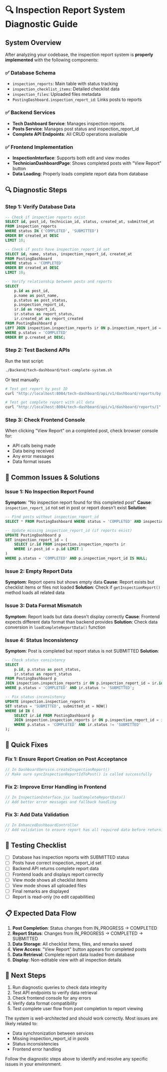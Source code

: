 # 🔍 Inspection Report System Diagnostic Guide

## System Overview

After analyzing your codebase, the inspection report system is **properly implemented** with the following components:

### ✅ Database Schema

- `inspection_reports`: Main table with status tracking
- `inspection_checklist_items`: Detailed checklist data
- `inspection_files`: Uploaded files metadata
- `PostingDashboard.inspection_report_id`: Links posts to reports

### ✅ Backend Services

- **Tech Dashboard Service**: Manages inspection reports
- **Posts Service**: Manages post status and inspection_report_id
- **Complete API Endpoints**: All CRUD operations available

### ✅ Frontend Implementation

- **InspectionInterface**: Supports both edit and view modes
- **TechnicianDashboardPage**: Shows completed posts with "View Report" button
- **Data Loading**: Properly loads complete report data from database

## 🔍 Diagnostic Steps

### Step 1: Verify Database Data

```sql
-- Check if inspection reports exist
SELECT id, post_id, technician_id, status, created_at, submitted_at
FROM inspection_reports
WHERE status IN ('COMPLETED', 'SUBMITTED')
ORDER BY created_at DESC
LIMIT 10;

-- Check if posts have inspection_report_id set
SELECT id, name, status, inspection_report_id, created_at
FROM PostingDashboard
WHERE status = 'COMPLETED'
ORDER BY created_at DESC
LIMIT 10;

-- Verify relationship between posts and reports
SELECT
    p.id as post_id,
    p.name as post_name,
    p.status as post_status,
    p.inspection_report_id,
    ir.id as report_id,
    ir.status as report_status,
    ir.created_at as report_created
FROM PostingDashboard p
LEFT JOIN inspection.inspection_reports ir ON p.inspection_report_id = ir.id
WHERE p.status = 'COMPLETED'
ORDER BY p.created_at DESC;
```

### Step 2: Test Backend APIs

Run the test script:

```bash
./Backend/tech-dashboard/test-complete-system.sh
```

Or test manually:

```bash
# Test get report by post ID
curl "http://localhost:8084/tech-dashboard/api/v1/dashboard/reports/by-post/1" | jq

# Test get complete report with all data
curl "http://localhost:8084/tech-dashboard/api/v1/dashboard/reports/1" | jq
```

### Step 3: Check Frontend Console

When clicking "View Report" on a completed post, check browser console for:

- API calls being made
- Data being received
- Any error messages
- Data format issues

## 🐛 Common Issues & Solutions

### Issue 1: No Inspection Report Found

**Symptom**: "No inspection report found for this completed post"
**Cause**: `inspection_report_id` not set in post or report doesn't exist
**Solution**:

```sql
-- Find posts without inspection_report_id
SELECT * FROM PostingDashboard WHERE status = 'COMPLETED' AND inspection_report_id IS NULL;

-- Update missing inspection_report_id (if reports exist)
UPDATE PostingDashboard p
SET inspection_report_id = (
    SELECT ir.id FROM inspection.inspection_reports ir
    WHERE ir.post_id = p.id LIMIT 1
)
WHERE p.status = 'COMPLETED' AND p.inspection_report_id IS NULL;
```

### Issue 2: Empty Report Data

**Symptom**: Report opens but shows empty data
**Cause**: Report exists but checklist items or files not loaded
**Solution**: Check if `getInspectionReport()` method loads all related data

### Issue 3: Data Format Mismatch

**Symptom**: Report loads but data doesn't display correctly
**Cause**: Frontend expects different data format than backend provides
**Solution**: Check data conversion in `loadCompleteReportData()` function

### Issue 4: Status Inconsistency

**Symptom**: Post is completed but report status is not SUBMITTED
**Solution**:

```sql
-- Check status consistency
SELECT
    p.id, p.status as post_status,
    ir.status as report_status
FROM PostingDashboard p
JOIN inspection.inspection_reports ir ON p.inspection_report_id = ir.id
WHERE p.status = 'COMPLETED' AND ir.status != 'SUBMITTED';

-- Fix status inconsistency
UPDATE inspection.inspection_reports
SET status = 'SUBMITTED', submitted_at = NOW()
WHERE id IN (
    SELECT ir.id FROM PostingDashboard p
    JOIN inspection.inspection_reports ir ON p.inspection_report_id = ir.id
    WHERE p.status = 'COMPLETED' AND ir.status != 'SUBMITTED'
);
```

## 🔧 Quick Fixes

### Fix 1: Ensure Report Creation on Post Acceptance

```java
// In DashboardService.createInspectionReport()
// Make sure syncInspectionReportIdToPost() is called successfully
```

### Fix 2: Improve Error Handling in Frontend

```javascript
// In InspectionInterface.jsx loadCompleteReportData()
// Add better error messages and fallback handling
```

### Fix 3: Add Data Validation

```java
// In EnhancedDashboardController
// Add validation to ensure report has all required data before returning
```

## 🎯 Testing Checklist

- [ ] Database has inspection reports with SUBMITTED status
- [ ] Posts have correct inspection_report_id set
- [ ] Backend API returns complete report data
- [ ] Frontend loads and displays report correctly
- [ ] View mode shows all checklist items
- [ ] View mode shows all uploaded files
- [ ] Final remarks are displayed
- [ ] Report is read-only (no edit capabilities)

## 📋 Expected Data Flow

1. **Post Completion**: Status changes from IN_PROGRESS → COMPLETED
2. **Report Status**: Changes from IN_PROGRESS → COMPLETED → SUBMITTED
3. **Data Storage**: All checklist items, files, and remarks saved
4. **View Access**: "View Report" button appears for completed posts
5. **Data Retrieval**: Complete report data loaded from database
6. **Display**: Non-editable view with all inspection details

## 🚀 Next Steps

1. Run diagnostic queries to check data integrity
2. Test API endpoints to verify data retrieval
3. Check frontend console for any errors
4. Verify data format compatibility
5. Test complete user flow from post completion to report viewing

The system is well-architected and should work correctly. Most issues are likely related to:

- Data synchronization between services
- Missing inspection_report_id in posts
- Status inconsistencies
- Frontend error handling

Follow the diagnostic steps above to identify and resolve any specific issues in your environment.
